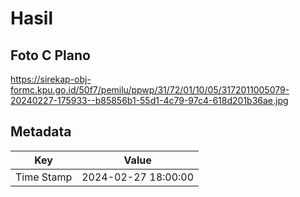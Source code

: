 # Hasil

## Foto C Plano

https://sirekap-obj-formc.kpu.go.id/50f7/pemilu/ppwp/31/72/01/10/05/3172011005079-20240227-175933--b85856b1-55d1-4c79-97c4-618d201b36ae.jpg


## Metadata

| Key        | Value               |
| ---------- | ------------------- |
| Time Stamp | 2024-02-27 18:00:00 |



